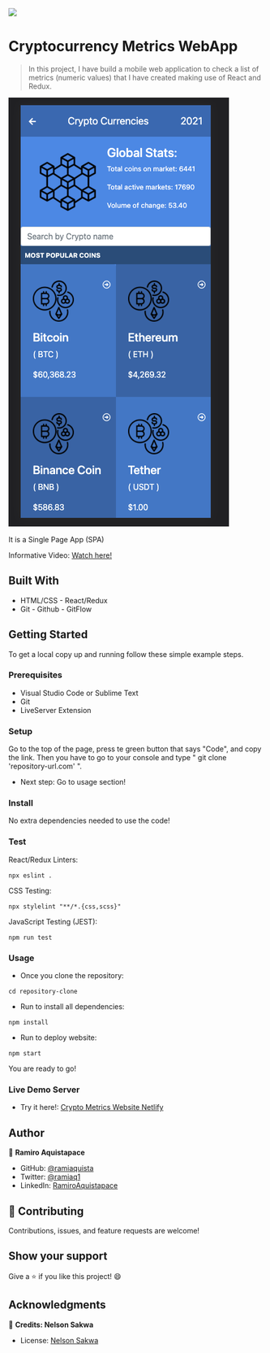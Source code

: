 ![](https://img.shields.io/badge/Microverse-blueviolet)

# Cryptocurrency Metrics WebApp

> In this project, I have build a mobile web application to check a list of metrics (numeric values) that I have created making use of React and Redux.


![screenshot](./readme-img.png)

It is a Single Page App (SPA)

Informative Video: [Watch here!](https://www.loom.com/share/011938efc6204dc88463e5d69fe0c4fe)


## Built With

- HTML/CSS - React/Redux
- Git - Github - GitFlow


## Getting Started

To get a local copy up and running follow these simple example steps.

### Prerequisites

- Visual Studio Code or Sublime Text
- Git
- LiveServer Extension


### Setup

Go to the top of the page, press te green button that says "Code", and copy the link. Then you have to go to your console and type " git clone 'repository-url.com' ".

- Next step: Go to usage section!

### Install

No extra dependencies needed to use the code!

### Test

React/Redux Linters:
```
npx eslint .
```

CSS Testing:
```
npx stylelint "**/*.{css,scss}"
```

JavaScript Testing (JEST):
```
npm run test
```

### Usage

- Once you clone the repository:
```
cd repository-clone
```
- Run to install all dependencies: 
```
npm install
```
- Run to deploy website: 
```
npm start
```

You are ready to go!

### Live Demo Server

- Try it here!: [Crypto Metrics Website Netlify](https://crypto-metrics.netlify.app/)


## Author

👤 **Ramiro Aquistapace**

- GitHub: [@ramiaquista](https://github.com/ramiaquista)
- Twitter: [@ramiaq1](https://twitter.com/ramiaq1)
- LinkedIn: [RamiroAquistapace](https://www.linkedin.com/in/ramiro-aquistapace-32b61b204/)
## 🤝 Contributing

Contributions, issues, and feature requests are welcome!


## Show your support

Give a ⭐️ if you like this project! 😄

## Acknowledgments

👤  **Credits: Nelson Sakwa**

- License: [Nelson Sakwa](https://www.behance.net/gallery/31579789/Ballhead-App-(Free-PSDs))
